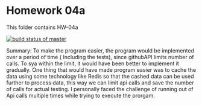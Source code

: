 # Homework 04a
 
This folder contains HW-04a

[![build status of master](https://app.travis-ci.com/siddhantkumar052/GitHubApi567-hw4a.svg?branch=main)](https://app.travis-ci.com/siddhantkumar052/GitHubApi567-hw4a.svg?branch=main)

Summary: 
To make the program easier, the program would be implemented over a period of time ( Including the tests), since githubAPI limits number of calls. To sya within the limit, it would have been better to implement it gradually. One thing that would have made program easier was to cache the data using some technology like Redis so that the cashed data can be used further to process data, this way we can limit api calls and save the number of calls for actual testing.
I personally faced the challenge of running out of Api calls multiple times while trying to execute the prorgam. 